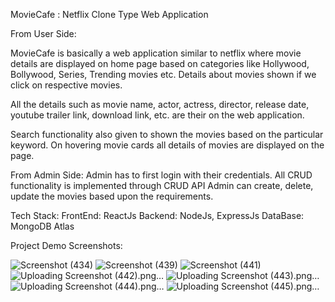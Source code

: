 
MovieCafe : Netflix Clone Type Web Application
  
  From User Side: 
  
  MovieCafe is basically a web application similar to netflix where movie details are 
  displayed on home page based on categories like Hollywood, Bollywood, Series, Trending movies etc.
  Details about movies shown if we click on respective movies.
  
  All the details such as movie name, actor, actress, director, release date, youtube trailer link, 
  download link, etc. are their on the web application.
  
  Search functionality also given to shown the movies based on the particular keyword.
  On hovering movie cards all details of movies are displayed on the page.
  
  
  From Admin Side: 
  Admin has to first login with their credentials.
  All CRUD functionality is implemented through CRUD API
  Admin can create, delete, update the movies based upon the requirements.
  
  
  Tech Stack:
  FrontEnd: ReactJs
  Backend:  NodeJs, ExpressJs
  DataBase: MongoDB Atlas
  
  
  
  Project Demo Screenshots: 
  
  ![Screenshot (434)](https://user-images.githubusercontent.com/65777075/189814700-dca1d997-c64f-4918-bf9d-2eecf40c59fb.png)
    ![Screenshot (439)](https://user-images.githubusercontent.com/65777075/189814798-f3806a1a-f6d4-4e6b-8d70-29360109a2b2.png)
    ![Screenshot (441)](https://user-images.githubusercontent.com/65777075/189814858-f8808559-ab3f-4695-bf0e-e050de0d94ea.png)
  ![Uploading Screenshot (442).png…]()
  ![Uploading Screenshot (443).png…]()
  ![Uploading Screenshot (444).png…]()
  ![Uploading Screenshot (445).png…]()




  
  
